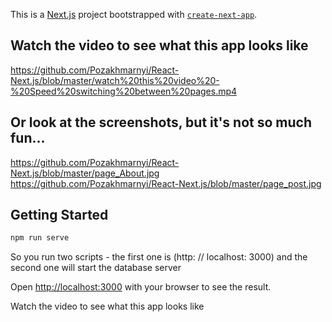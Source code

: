 This is a [Next.js](https://nextjs.org/) project bootstrapped with [`create-next-app`](https://github.com/vercel/next.js/tree/canary/packages/create-next-app).

## Watch the video to see what this app looks like

https://github.com/Pozakhmarnyi/React-Next.js/blob/master/watch%20this%20video%20-%20Speed%20switching%20between%20pages.mp4

## Or look at the screenshots, but it's not so much fun...
https://github.com/Pozakhmarnyi/React-Next.js/blob/master/page_About.jpg
https://github.com/Pozakhmarnyi/React-Next.js/blob/master/page_post.jpg

## Getting Started


```bash
npm run serve 

```

So you run two scripts - the first one is (http: // localhost: 3000) and the second one will start the database server


Open [http://localhost:3000](http://localhost:3000) with your browser to see the result.


Watch the video to see what this app looks like
